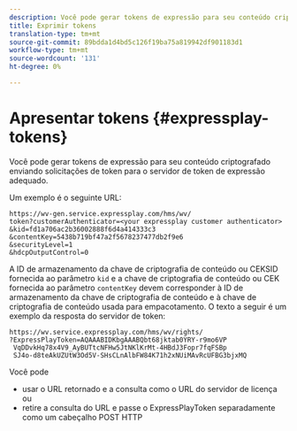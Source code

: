 ```yaml
---
description: Você pode gerar tokens de expressão para seu conteúdo criptografado enviando solicitações de token para o servidor de token de expressão adequado.
title: Exprimir tokens
translation-type: tm+mt
source-git-commit: 89bdda1d4bd5c126f19ba75a819942df901183d1
workflow-type: tm+mt
source-wordcount: '131'
ht-degree: 0%

---
```



# Apresentar tokens {#expressplay-tokens}

Você pode gerar tokens de expressão para seu conteúdo criptografado enviando solicitações de token para o servidor de token de expressão adequado.

Um exemplo é o seguinte URL:

```
https://wv-gen.service.expressplay.com/hms/wv/
token?customerAuthenticator=<your expressplay customer authenticator>
&kid=fd1a706ac2b36002888f6d4a414333c3
&contentKey=5438b719bf47a2f5678237477db2f9e6
&securityLevel=1
&hdcpOutputControl=0
```

A ID de armazenamento da chave de criptografia de conteúdo ou CEKSID fornecida ao parâmetro `kid` e a chave de criptografia de conteúdo ou CEK fornecida ao parâmetro `contentKey` devem corresponder à ID de armazenamento da chave de criptografia de conteúdo e à chave de criptografia de conteúdo usada para empacotamento. O texto a seguir é um exemplo da resposta do servidor de token:

```
https://wv.service.expressplay.com/hms/wv/rights/
?ExpressPlayToken=AQAAABIDKbgAAABQbt68jktab0YRY-r9mo6VP
 VqDDvkHq78x4V9_AyBUTtcNFHw5JtNKlKrMt-4HBdJ3Fopr7fqFSBp
 SJ4o-d8teAkUZUtW3Od5V-SHsCLnAlbFW84K71h2xNUiMAvRcUFBG3bjxMQ
```

Você pode

* usar o URL retornado e a consulta como o URL do servidor de licença ou
* retire a consulta do URL e passe o ExpressPlayToken separadamente como um cabeçalho POST HTTP
